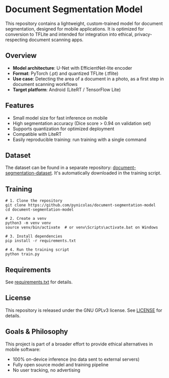 # Document Segmentation Model

This repository contains a lightweight, custom-trained model for document segmentation, designed for mobile applications.
It is optimized for conversion to TFLite and intended for integration into ethical, privacy-respecting document scanning apps.

## Overview

- **Model architecture**: U-Net with EfficientNet-lite encoder
- **Format**: PyTorch (.pt) and quantized TFLite (.tflite)
- **Use case**: Detecting the area of a document in a photo, as a first step in document scanning workflows
- **Target platform**: Android (LiteRT / TensorFlow Lite)

## Features

- Small model size for fast inference on mobile
- High segmentation accuracy (Dice score > 0.94 on validation set)
- Supports quantization for optimized deployment
- Compatible with LiteRT
- Easily reproducible training: run training with a single command

## Dataset

The dataset can be found in a separate repository:
[document-segmentation-dataset](https://github.com/pynicolas/document-segmentation-dataset/).
It's automatically downloaded in the training script.

## Training
```
# 1. Clone the repository
git clone https://github.com/pynicolas/document-segmentation-model
cd document-segmentation-model

# 2. Create a venv
python3 -m venv venv
source venv/bin/activate  # or venv\Scripts\activate.bat on Windows

# 3. Install dependencies
pip install -r requirements.txt

# 4. Run the training script
python train.py
```

## Requirements

See [requirements.txt](requirements.txt) for details.

## License

This repository is released under the GNU GPLv3 license.
See [LICENSE](LICENSE) for details.

## Goals & Philosophy

This project is part of a broader effort to provide ethical alternatives in mobile software:

 - 100% on-device inference (no data sent to external servers)
 - Fully open source model and training pipeline
 - No user tracking, no advertising

